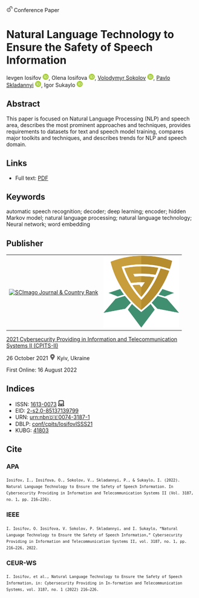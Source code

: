 <img src="/icons/unlock.svg" width="16" height="16"> Conference Paper

# Natural Language Technology to Ensure the Safety of Speech Information

Ievgen Iosifov <a href="https://orcid.org/0000-0001-6203-9945" target="_blank"><img src="/icons/orcid.svg" width="16" height="16"></a>,
Olena Iosifova <a href="https://orcid.org/0000-0001-6507-0761" target="_blank"><img src="/icons/orcid.svg" width="16" height="16"></a>,
<a href="/">Volodymyr Sokolov</a> <a href="https://orcid.org/0000-0002-9349-7946" target="_blank"><img src="/icons/orcid.svg" width="16" height="16"></a>,
<a href="https://pavlo-skladannyi.github.io/">Pavlo Skladannyi</a> <a href="https://orcid.org/0000-0002-7775-6039" target="_blank"><img src="/icons/orcid.svg" width="16" height="16"></a>,
Igor Sukaylo <a href="https://orcid.org/0000-0003-1608-3149" target="_blank"><img src="/icons/orcid.svg" width="16" height="16"></a>

## Abstract

This paper is focused on Natural Language Processing (NLP) and speech area, describes the most prominent approaches and techniques, provides requirements to datasets for text and speech model training, compares major toolkits and techniques, and describes trends for NLP and speech domain.

## Links

* Full text: [PDF](http://ceur-ws.org/Vol-3187/paper20.pdf)

## Keywords

automatic speech recognition; decoder; deep learning; encoder; hidden Markov model; natural language processing; natural language technology; Neural network; word embedding

## Publisher

<table>
<tr>
<td>
<a href="https://www.scimagojr.com/journalsearch.php?q=21100218356&amp;tip=sid&amp;exact=no" title="SCImago Journal &amp; Country Rank"><img border="0" src="https://www.scimagojr.com/journal_img.php?id=21100218356" alt="SCImago Journal &amp; Country Rank"  /></a>
</td>
<td style="text-align: left;">
<a href="https://cpits.kubg.edu.ua/"><img src="/icons/cpits.svg" width="200"></a>
</td>
</tr>
</table>

[2021 Cybersecurity Providing in Information and Telecommunication Systems II (CPITS-II)](http://ceur-ws.org/Vol-3187/)

26 October 2021 <img src="/icons/location-pin.svg" width="16" height="16"> Kyiv, Ukraine

First Online: 16 August 2022

## Indices

* ISSN: [1613-0073](https://portal.issn.org/resource/ISSN/1613-0073) <img src="/icons/online.svg" width="16" height="16">
* EID: [2-s2.0-85137139799](http://www.scopus.com/record/display.url?origin=inward&eid=2-s2.0-85137139799)
* URN: [urn:nbn:de:0074-3187-1](https://nbn-resolving.org/xml/urn:nbn:de:0074-3187-1)
* DBLP: [conf/cpits/IosifovISSS21](https://dblp.org/rec/conf/cpits/IosifovISSS21)
* KUBG: [41803](http://elibrary.kubg.edu.ua/id/eprint/41803/)

## Cite

### APA

<small>`Iosifov, I., Iosifova, O., Sokolov, V., Skladannyi, P., & Sukaylo, I. (2022). Natural Language Technology to Ensure the Safety of Speech Information. In Cybersecurity Providing in Information and Telecommunication Systems II (Vol. 3187, no. 1, pp. 216–226).`</small>

### IEEE

<small>`I. Iosifov, O. Iosifova, V. Sokolov, P. Skladannyi, and I. Sukaylo, “Natural Language Technology to Ensure the Safety of Speech Information,” Cybersecurity Providing in Information and Telecommunication Systems II, vol. 3187, no. 1, pp. 216–226, 2022.`</small>

### CEUR-WS

<small>`I. Iosifov, et al., Natural Language Technology to Ensure the Safety of Speech Information, in: Cybersecurity Providing in In-formation and Telecommunication Systems, vol. 3187, no. 1 (2022) 216–226.`</small>